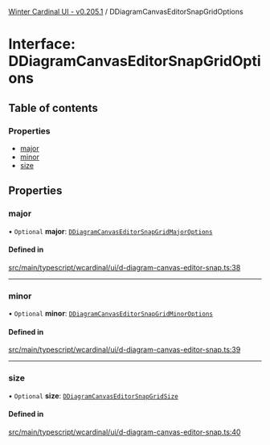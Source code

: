 [Winter Cardinal UI - v0.205.1](../index.md) / DDiagramCanvasEditorSnapGridOptions

# Interface: DDiagramCanvasEditorSnapGridOptions

## Table of contents

### Properties

- [major](DDiagramCanvasEditorSnapGridOptions.md#major)
- [minor](DDiagramCanvasEditorSnapGridOptions.md#minor)
- [size](DDiagramCanvasEditorSnapGridOptions.md#size)

## Properties

### major

• `Optional` **major**: [`DDiagramCanvasEditorSnapGridMajorOptions`](DDiagramCanvasEditorSnapGridMajorOptions.md)

#### Defined in

[src/main/typescript/wcardinal/ui/d-diagram-canvas-editor-snap.ts:38](https://github.com/winter-cardinal/winter-cardinal-ui/blob/v0.205.1/src/main/typescript/wcardinal/ui/d-diagram-canvas-editor-snap.ts#L38)

___

### minor

• `Optional` **minor**: [`DDiagramCanvasEditorSnapGridMinorOptions`](DDiagramCanvasEditorSnapGridMinorOptions.md)

#### Defined in

[src/main/typescript/wcardinal/ui/d-diagram-canvas-editor-snap.ts:39](https://github.com/winter-cardinal/winter-cardinal-ui/blob/v0.205.1/src/main/typescript/wcardinal/ui/d-diagram-canvas-editor-snap.ts#L39)

___

### size

• `Optional` **size**: [`DDiagramCanvasEditorSnapGridSize`](../index.md#ddiagramcanvaseditorsnapgridsize)

#### Defined in

[src/main/typescript/wcardinal/ui/d-diagram-canvas-editor-snap.ts:40](https://github.com/winter-cardinal/winter-cardinal-ui/blob/v0.205.1/src/main/typescript/wcardinal/ui/d-diagram-canvas-editor-snap.ts#L40)
